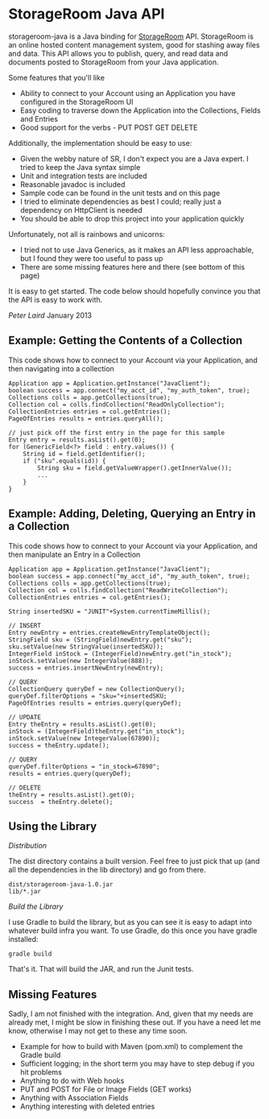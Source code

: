 StorageRoom Java API
=========

storageroom-java is a Java binding for [StorageRoom] API. StorageRoom is an online hosted content management system, good for stashing away files and data. This API allows you to publish, query, and read data and documents posted to StorageRoom from your Java application.

Some features that you'll like

  - Ability to connect to your Account using an Application you have configured in the StorageRoom UI
  - Easy coding to traverse down the Application into the Collections, Fields and Entries
  - Good support for the verbs - PUT POST GET DELETE

Additionally, the implementation should be easy to use:

  - Given the webby nature of SR, I don't expect you are a Java expert. I tried to keep the Java syntax simple
  - Unit and integration tests are included
  - Reasonable javadoc is included
  - Sample code can be found in the unit tests and on this page
  - I tried to eliminate dependencies as best I could; really just a dependency on HttpClient is needed
  - You should be able to drop this project into your application quickly

Unfortunately, not all is rainbows and unicorns:

  - I tried not to use Java Generics, as it makes an API less approachable, but I found they were too useful to pass up
  - There are some missing features here and there (see bottom of this page)

It is easy to get started. The code below should hopefully convince you that the API is easy to work with.

*Peter Laird*
January 2013

Example: Getting the Contents of a Collection 
------

This code shows how to connect to your Account via your Application, and then navigating into a collection


    Application app = Application.getInstance("JavaClient");
    boolean success = app.connect("my_acct_id", "my_auth_token", true);
    Collections colls = app.getCollections(true);
    Collection col = colls.findCollection("ReadOnlyCollection");
    CollectionEntries entries = col.getEntries();
    PageOfEntries results = entries.queryAll();
    
    // just pick off the first entry in the page for this sample
    Entry entry = results.asList().get(0);
    for (GenericField<?> field : entry.values()) {
        String id = field.getIdentifier();
        if ("sku".equals(id)) {
            String sku = field.getValueWrapper().getInnerValue());
            ...
        }
    }

Example: Adding, Deleting, Querying an Entry in a Collection 
------

This code shows how to connect to your Account via your Application, and then manipulate an Entry in a Collection


    Application app = Application.getInstance("JavaClient");
    boolean success = app.connect("my_acct_id", "my_auth_token", true);
    Collections colls = app.getCollections(true);
    Collection col = colls.findCollection("ReadWriteCollection");
    CollectionEntries entries = col.getEntries();
	
    String insertedSKU = "JUNIT"+System.currentTimeMillis();
	
    // INSERT
    Entry newEntry = entries.createNewEntryTemplateObject();
    StringField sku = (StringField)newEntry.get("sku");
    sku.setValue(new StringValue(insertedSKU));
    IntegerField inStock = (IntegerField)newEntry.get("in_stock");
    inStock.setValue(new IntegerValue(888));
    success = entries.insertNewEntry(newEntry);

    // QUERY
    CollectionQuery queryDef = new CollectionQuery();
    queryDef.filterOptions = "sku="+insertedSKU;
    PageOfEntries results = entries.query(queryDef);

    // UPDATE
    Entry theEntry = results.asList().get(0);
    inStock = (IntegerField)theEntry.get("in_stock");
    inStock.setValue(new IntegerValue(67890));
    success = theEntry.update();
	
    // QUERY
    queryDef.filterOptions = "in_stock=67890";
    results = entries.query(queryDef);

    // DELETE
    theEntry = results.asList().get(0);
    success  = theEntry.delete();
    
Using the Library
-------

*Distribution*

The dist directory contains a built version. Feel free to just pick that up (and all the dependencies in the lib directory) and go from there.

    dist/storageroom-java-1.0.jar
    lib/*.jar

*Build the Library*

I use Gradle to build the library, but as you can see it is easy to adapt into whatever build infra you want. To use Gradle, do this once you have gradle installed:

    gradle build

That's it. That will build the JAR, and run the Junit tests.

Missing Features
-------

Sadly, I am not finished with the integration. And, given that my needs are already met, I might be slow in finishing these out. If you have a need let me know, otherwise I may not get to these any time soon.

  - Example for how to build with Maven (pom.xml) to complement the Gradle build
  - Sufficient logging; in the short term you may have to step debug if you hit problems
  - Anything to do with Web hooks
  - PUT and POST for File or Image Fields (GET works)
  - Anything with Association Fields
  - Anything interesting with deleted entries

  [StorageRoom]: http://storageroomapp.com/
    
